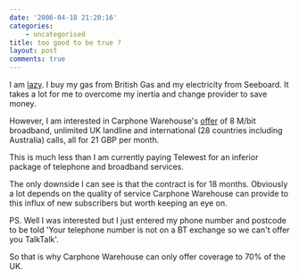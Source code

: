 ```yaml
---
date: '2006-04-18 21:20:16'
categories:
    - uncategorised
title: too good to be true ?
layout: post
comments: true
---
```

I am
[lazy](http://www.nbrightside.com/blog/2006/01/27/unix-for-lazy-people/).
I buy my gas from British Gas and my electricity from Seeboard. It takes
a lot for me to overcome my inertia and change provider to save money.

However, I am interested in Carphone Warehouse's
[offer](http://www.talktalk.co.uk/talktalk/servlet/gben-home-Home) of 8
M/bit broadband, unlimited UK landline and international (28 countries
including Australia) calls, all for 21 GBP per month.

This is much less than I am currently paying Telewest for an inferior
package of telephone and broadband services.

The only downside I can see is that the contract is for 18 months.
Obviously a lot depends on the quality of service Carphone Warehouse can
provide to this influx of new subscribers but worth keeping an eye on.

PS. Well I was interested but I just entered my phone number and
postcode to be told 'Your telephone number is not on a BT exchange so we
can't offer you TalkTalk'.

So that is why Carphone Warehouse can only offer coverage to 70% of the
UK.
